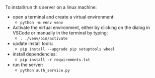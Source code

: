 To install/run this server on a linux machine:

* open a terminal and create a virtual environment:
  * ```python -m venv venv```
* Activate the virtual environment, either by clicking on the dialog in VSCode or manually in the terminal by typing:
  * ```. ./venv/bin/activate```
* update install tools:
  * ```pip install --upgrade pip setuptools wheel```
* install dependencies:
  * ```pip install -r requirements.txt```
* run the server:
  * ```python auth_service.py```

